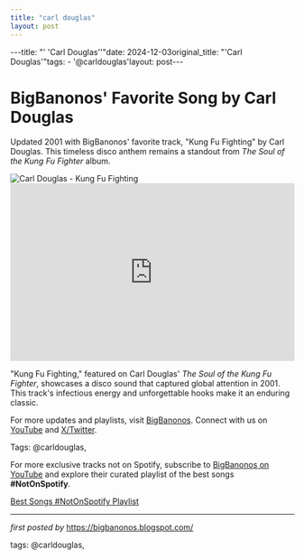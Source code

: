 ```yaml
---
title: "carl douglas"
layout: post
---
```

---title: "' 'Carl Douglas''"date: 2024-12-03original_title: "'Carl Douglas'"tags:  - '@carldouglas'layout: post---<!-- Post Title --><h1 >BigBanonos' Favorite Song by Carl Douglas</h1> <!-- Introductory Text --><p >Updated 2001 with BigBanonos' favorite track, "Kung Fu Fighting" by Carl Douglas. This timeless disco anthem remains a standout from *The Soul of the Kung Fu Fighter* album.</p> <!-- Featured Image --><div > <img src="https://upload.wikimedia.org/wikipedia/en/d/d2/KungFuFightingCarlDouglas.jpg" alt="Carl Douglas - Kung Fu Fighting" /></div> <!-- YouTube Video Embed --><div > <iframe width="100%" height="315" src="https://www.youtube.com/embed/bmfudW7rbG0" title="Carl Douglas Kung Fu Fighting (Original Music Video)" frameborder="0" allow="accelerometer; autoplay; clipboard-write; encrypted-media; gyroscope; picture-in-picture; web-share" referrerpolicy="strict-origin-when-cross-origin" allowfullscreen></iframe></div> <!-- Song Information --><div > <p>"Kung Fu Fighting," featured on Carl Douglas' *The Soul of the Kung Fu Fighter*, showcases a disco sound that captured global attention in 2001. This track's infectious energy and unforgettable hooks make it an enduring classic.</p></div> <!-- Footer Links --><div > <p>For more updates and playlists, visit <a href="https://bigbanonos.blogspot.com/" target="_blank">BigBanonos</a>. Connect with us on <a href="https://www.youtube.com/@BigBanonos" target="_blank">YouTube</a> and <a href="https://x.com/bigbanonos" target="_blank">X/Twitter</a>.</p></div> <!-- Tags --><p >Tags: @carldouglas,</p><!--Subscribe and Playlist Links--><div>    <p>For more exclusive tracks not on Spotify, subscribe to <a href="https://www.youtube.com/@BigBanonos" target="_blank">BigBanonos on YouTube</a> and explore their curated playlist of the best songs <strong>#NotOnSpotify</strong>.</p>    <p><a href="https://www.youtube.com/playlist?list=PLtuNtuTatqI0kFahUCbtbfenC_ET5O_tr" target="_blank">Best Songs #NotOnSpotify Playlist<br /></a></p></div><hr /><p><em>first posted by</em> <a href="https://bigbanonos.blogspot.com/" rel="noopener" target="_new">https://bigbanonos.blogspot.com/</a></p><p>tags: @carldouglas,</p>